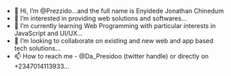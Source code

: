 - 👋 Hi, I’m @Prezzido...and the full name is Enyidede Jonathan Chinedum
- 👀 I’m interested in providing web solutions and softwares...
- 🌱 I’m currently learning Web Programming with particular interests in JavaScript and UI/UX...
- 💞️ I’m looking to collaborate on existing and new web and app based tech solutions...
- 📫 How to reach me - @Da_Presidoo (twitter handle) or directly on +2347014113933...

<!---
Prezzido/Prezzido is a ✨ special ✨ repository because its `README.md` (this file) appears on your GitHub profile.
You can click the Preview link to take a look at your changes.
--->
